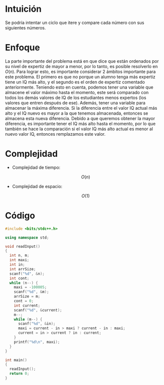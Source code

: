 # Intuición
<!-- Describe your first thoughts on how to solve this problem. -->
Se podría intentar un ciclo que itere y compare cada número con sus siguientes números.

# Enfoque
<!-- Describe your approach to solving the problem. -->
La parte importante del problema está en que dice que están ordenados por su nivel de expertiz de mayor a menor, por lo tanto, es posible resolverlo en $O(n)$. Para lograr esto, es importante considerar 2 ámbitos importante para este problema. El primero es que no porque un alumno tenga más expertiz tiene un IQ más alto, y el segundo es el orden de expertiz comentado anteriormente. Teniendo esto en cuenta, podemos tener una variable que almacene el valor máximo hasta el momento, este será comparado con todos los demás valores de IQ de los estudiantes menos expertos (los valores que entren después de ese). Además, tener una variable para almacenar la máxima diferencia. Si la diferencia entre el valor IQ actual más alto y el IQ nuevo es mayor a la que tenemos almacenada, entonces se almacena esta nueva diferencia. Debido a que queremos obtener la mayor diferencia, es importante tener el IQ más alto hasta el momento, por lo que también se hace la comparación si el valor IQ más alto actual es menor al nuevo valor IQ, entonces remplazamos este valor.

# Complejidad
- Complejidad de tiempo:
    <!-- Add your time complexity here, e.g. $$O(n)$$ -->
    $$O(n)$$

- Complejidad de espacio:
    <!-- Add your space complexity here, e.g. $$O(n)$$ -->
    $$O(1)$$

# Código
```cpp
#include <bits/stdc++.h>

using namespace std;

void readInput()
{
  int n, m;
  int maxi;
  int in;
  int arrSize;
  scanf("%d", &n);
  int cont;
  while (n--) {
    maxi = -100005;
    scanf("%d", &m);
    arrSize = m;
    cont = 0;
    int current;
    scanf("%d", &current);
    m--;
    while (m--) {
      scanf("%d", &in);
      maxi = current - in > maxi ? current - in : maxi;
      current = in > current ? in : current;
    }
    printf("%d\n", maxi);
  }
}

int main()
{
  readInput();
  return 0;
}


```

